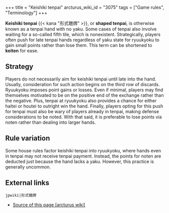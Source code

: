 +++
title = "Keishiki tenpai"
arcturus_wiki_id = "3075"
tags = ["Game rules", "Terminology"]
+++

**Keishiki tenpai** {{< kana "形式聴牌" >}}, or **shaped tenpai**, is otherwise known as a tenpai hand with no yaku. Some cases of tenpai also involve waiting for a so-called fifth tile, which is nonexistent. Strategically, players often push for late tenpai hands regardless of yaku state for ryuukyoku to gain small points rather than lose them. This term can be shortened to **keiten** for ease.

## Strategy

Players do not necessarily aim for keishiki tenpai until late into the hand. Usually, consideration for such action begins on the third row of discards. Ryuukyoku imposes point gains or losses. Even if minimal, players may find themselves motivated to be on the positive end of the exchange rather than the negative. Plus, tenpai at ryuukyoku also provides a chance for either haitei or houtei to outright win the hand. Finally, players opting for this push for tenpai must also be wary of players already in tenpai, making defense considerations to be noted. With that said, it is preferable to lose points via noten rather than dealing into larger hands.

## Rule variation

Some house rules factor keishiki tenpai into ryuukyoku, where hands even in tenpai may not receive tenpai payment. Instead, the points for noten are deducted just because the hand lacks a yaku. However, this practice is generally uncommon.

## External links

```jpwiki|形式聴牌```
- [Source of this page [arcturus wiki]](http://arcturus.su/wiki/Keishiki_tenpai)